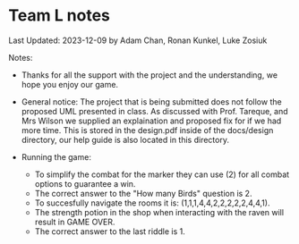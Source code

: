 # Team L notes

Last Updated: 2023-12-09 by Adam Chan, Ronan Kunkel, Luke Zosiuk

Notes:
* Thanks for all the support with the project and the understanding, we hope you enjoy our game.

* General notice:
    The project that is being submitted does not follow the proposed UML presented in class. As discussed with Prof. Tareque, and Mrs Wilson we supplied an explaination and proposed fix for if we had more time. This is stored in the design.pdf inside of the docs/design directory, our help guide is also located in this directory.
* Running the game:
  * To simplify the combat for the marker they can use (2) for all combat options to guarantee a win. 
  * The correct answer to the "How many Birds" question is 2.
  * To succesfully navigate the rooms it is: (1,1,1,4,4,2,2,2,2,2,4,4,1).
  * The strength potion in the shop when interacting with the raven will result in GAME OVER.
  * The correct answer to the last riddle is 1.
